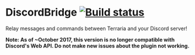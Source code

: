 # DiscordBridge [![Build status](https://ci.appveyor.com/api/projects/status/1pvj0mev3pxn8u41?svg=true)](https://ci.appveyor.com/project/Enerdy/discordbridge)
Relay messages and commands between Terraria and your Discord server! 

**Note: As of ~October 2017, this version is no longer compatible with Discord's Web API. Do not make new issues about the plugin not working.**
